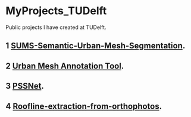 # MyProjects_TUDelft
Public projects I have created at TUDelft.

## 1 [SUMS-Semantic-Urban-Mesh-Segmentation](https://github.com/tudelft3d/SUMS-Semantic-Urban-Mesh-Segmentation-public).

## 2 [Urban Mesh Annotation Tool](https://github.com/tudelft3d/3D_Urban_Mesh_Annotator.git).

## 3 [PSSNet](https://github.com/tudelft3d/PSSNet.git).

## 4 [Roofline-extraction-from-orthophotos](https://github.com/tudelft3d/Roofline-extraction-from-orthophotos.git).

